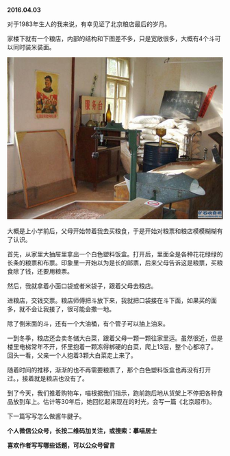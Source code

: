 
          
            
**2016.04.03**

对于1983年生人的我来说，有幸见证了北京粮店最后的岁月。

家楼下就有一个粮店，内部的结构和下图差不多，只是宽敞很多，大概有4个斗可以同时装米装面。



![](img/51001-266cc6566f680bb4.jpg)




大概是上小学前后，父母开始带着我去买粮食，于是开始对粮票和粮店模模糊糊有了认识。

首先，从家里大抽屉里拿出一个白色塑料饭盒。打开后，里面全是各种花花绿绿的长条的粮票和布票。印象里一开始以为是长的邮票，后来父母告诉这是粮票，买粮食除了钱，还要用粮票。

然后，我就拿着小面口袋或者米袋子，跟着父母去粮店。

进粮店，交钱交票。粮店师傅把斗放下来，我就把口袋接在斗下面，如果买的面多，就不会让我接了，很可能会撒一地。

除了倒米面的斗，还有一个大油桶，有个管子可以抽上油来。

一到冬季，粮店还会卖冬储大白菜，跟着父母一颗一颗往家里运。虽然很近，但是楼里电梯常年不开，怀里抱着一颗冻得梆硬的白菜，爬上13层，整个心都凉了。回头一看，父亲一个人抱着3颗大白菜走上来了。

随着时间的推移，渐渐的也不再需要粮票了，那个白色塑料饭盒也再没有打开过。，接着就是粮店也没有了。

到了今天，我们推着购物车，喵根据我们指示，跑前跑后地从货架上不停把各种食品放到车上。估计等30年后，她回忆起来现在的时光，会写一篇《北京超市》。


下一篇写写怎么做酱牛腱子。


**个人微信公众号，长按二维码加关注，或搜索：摹喵居士**

**喜欢作者写写哪些话题，可以公众号留言**




          
        